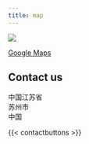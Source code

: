 ```yaml
---
title: map
---
```


![](/uploads/map02.png)

[Google Maps](https://www.google.com/maps)

## Contact us

中国江苏省  
苏州市  
中国

{{< contactbuttons >}}